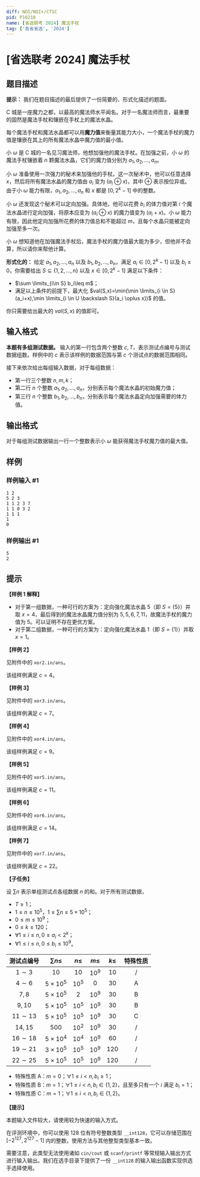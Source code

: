 ```yaml
---
diff: NOI/NOI+/CTSC
pid: P10218
name: [省选联考 2024] 魔法手杖
tag: ['各省省选', '2024']
---
```

# [省选联考 2024] 魔法手杖
## 题目描述

**提示：** 我们在题目描述的最后提供了一份简要的、形式化描述的题面。

C 城是一座魔力之都，以最高的魔法师水平闻名。对于一名魔法师而言，最重要的固然是魔法手杖和镶嵌在手杖上的魔法水晶。

每个魔法手杖和魔法水晶都可以用**魔力值**来衡量其能力大小，一个魔法手杖的魔力值是镶嵌在其上的所有魔法水晶中魔力值的最小值。

小 $\omega$ 是 C 城的一名见习魔法师，他想加强他的魔法手杖。在加强之前，小 $\omega$ 的魔法手杖镶嵌着 $n$ 颗魔法水晶，它们的魔力值分别为 $a_1,a_2,\dots,a_n$。

小 $\omega$ 准备使用一次强力的秘术来加强他的手杖。这一次秘术中，他可以任意选择 $x$，然后将所有魔法水晶的魔力值由 $a_i$ 变为 $(a_i \oplus x)$，其中 $\oplus$ 表示按位异或。由于小 $\omega$ 能力有限，$a_1,a_2,\dots,a_n$ 和 $x$ 都是 $[0,2^k-1]$ 中的整数。

小 $\omega$ 还发现这个秘术可以定向加强。具体地，他可以花费 $b_i$ 的体力值对第 $i$ 个魔法水晶进行定向加强，将原本应变为 $(a_i \oplus x)$ 的魔力值变为 $(a_i+x)$。小 $\omega$ 能力有限，因此他定向加强所花费的体力值总和不能超过 $m$，且每个水晶只能被定向加强至多一次。

小 $\omega$ 想知道他在加强魔法手杖后，魔法手杖的魔力值最大能为多少，但他并不会算，所以请你来帮他计算。

**形式化的：** 给定 $a_1,a_2,\dots,a_n$ 以及 $b_1,b_2,\dots,b_n$，满足 $a_i \in [0,2^k-1]$ 以及 $b_i\geq 0$，你需要给出 $S \subseteq \{1,2,\dots,n\}$ 以及 $x \in [0,2^k-1]$ 满足以下条件：

- $\sum \limits_{i\in S} b_i\leq m$；
- 满足以上条件的前提下，最大化 $val(S,x)=\min(\min \limits_{i \in S}(a_i+x),\min \limits_{i \in U \backslash S}(a_i \oplus x))$ 的值。

你只需要给出最大的 $val(S,x)$ 的值即可。
## 输入格式

**本题有多组测试数据。** 输入的第一行包含两个整数 $c,T$，表示测试点编号与测试数据组数。样例中的 $c$ 表示该样例的数据范围与第 $c$ 个测试点的数据范围相同。

接下来依次给出每组输入数据，对于每组数据：
- 第一行三个整数 $n,m,k$；
- 第二行 $n$ 个整数 $a_1,a_2,\dots,a_n$，分别表示每个魔法水晶的初始魔力值；
- 第三行 $n$ 个整数 $b_1,b_2,\dots,b_n$，分别表示每个魔法水晶定向加强需要的体力值。
## 输出格式

对于每组测试数据输出一行一个整数表示小 $\omega$ 能获得魔法手杖魔力值的最大值。
## 样例

### 样例输入 #1
```
1 2
5 2 3
1 1 2 3 7
1 1 0 3 2
1 1 1
1
0
```
### 样例输出 #1
```
5
2
```
## 提示

**【样例 1 解释】**

- 对于第一组数据，一种可行的方案为：定向强化魔法水晶 $5$（即 $S=\{5\}$）并取 $x=4$，最后得到的魔法水晶魔力值分别为 $5,5,6,7,11$，故魔法手杖的魔力值为 $5$。可以证明不存在更优方案。
- 对于第二组数据，一种可行的方案为：定向强化魔法水晶 $1$（即 $S=\{1\}$）并取 $x=1$。

**【样例 2】**

见附件中的 `xor2.in/ans`。

该组样例满足 $c=4$。

**【样例 3】**

见附件中的 `xor3.in/ans`。

该组样例满足 $c=7$。

**【样例 4】**

见附件中的 `xor4.in/ans`。

该组样例满足 $c=9$。

**【样例 5】**

见附件中的 `xor5.in/ans`。

该组样例满足 $c=11$。

**【样例 6】**

见附件中的 `xor6.in/ans`。

该组样例满足 $c=14$。

**【样例 7】**

见附件中的 `xor7.in/ans`。

该组样例满足 $c=22$。

**【子任务】**

设 $\sum n$ 表示单组测试点各组数据 $n$ 的和。对于所有测试数据，
- $T \geq 1$；
- $1 \leq n \leq 10^5$，$1 \leq \sum n \leq 5\times 10^5$；
- $0 \leq m \leq 10^9$；
- $0 \leq k \leq 120$；
- $\forall 1 \leq i \leq n, 0 \leq a_i<2^k$；
- $\forall 1 \leq i \leq n, 0 \leq b_i \leq 10^9$。

| 测试点编号 | $\sum n \leq$ | $n \leq$ | $m \leq$ | $k \leq$ | 特殊性质 |
| :----------: | :----------: | :----------: | :----------: | :----------: | :----------: |
| $1\sim 3$ | $10$ | $10$ | $10^9$ | $10$ | / |
| $4\sim 6$ | $5\times 10^5$ | $10^5$ | $0$ | $30$ | A |
| $7,8$ | $5\times 10^5$ | $2$ | $10^9$ | $30$ | B |
| $9,10$ | $5\times 10^5$ | $10^5$ | $10^9$ | $30$ | B |
| $11\sim 13$ | $5\times 10^5$ | $10^5$ | $10^9$ | $30$ | C |
| $14,15$ | $500$ | $10^2$ | $10^9$ | $30$ | / |
| $16\sim 18$ | $5\times 10^4$ | $10^4$ | $10^9$ | $60$ | / |
| $19\sim 21$ | $3\times 10^5$ | $10^5$ | $10^9$ | $120$ | / |
| $22\sim 25$ | $5\times 10^5$ | $10^5$ | $10^9$ | $120$ | / |


- 特殊性质 A：$m=0$；$\forall 1 \leq i<n, b_i\geq 1$；
- 特殊性质 B：$m=1$；$\forall 1 \leq i<n, b_i \in \{1,2\}$，且至多只有一个 $i$ 满足 $b_i=1$；
- 特殊性质 C：$m=1$；$\forall 1 \leq i<n, b_i \in \{1,2\}$。

**【提示】**

本题输入文件较大，请使用较为快速的输入方式。

在评测环境中，你可以使用 $128$ 位有符号整数类型 `__int128`，它可以存储范围在 $[-2^{127},2^{127}-1]$ 内的整数，使用方法与其他整型类型基本一致。

需要注意，此类型无法使用诸如 `cin/cout` 或 `scanf/printf` 等常规输入输出方式进行输入输出。我们在选手目录下提供了一份 `__int128` 的输入输出函数实现供选手选择使用。
